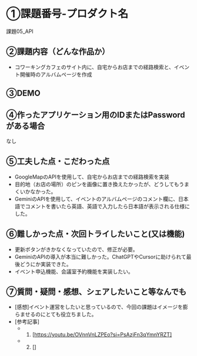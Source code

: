 # ①課題番号-プロダクト名

課題05_API

## ②課題内容（どんな作品か）

- コワーキングカフェのサイト内に、自宅からお店までの経路検索と、イベント開催時のアルバムページを作成

## ③DEMO



## ④作ったアプリケーション用のIDまたはPasswordがある場合

なし

## ⑤工夫した点・こだわった点

- GoogleMapのAPIを使用して、自宅からお店までの経路検索を実装
- 目的地（お店の場所）のピンを画像に置き換えたかったが、どうしてもうまくいかなかった。
- GeminiのAPIを使用して、イベントのアルバムページのコメント欄に、日本語でコメントを書いたら英語、英語で入力したら日本語が表示される仕様にした。


## ⑥難しかった点・次回トライしたいこと(又は機能)

- 更新ボタンがきかなくなっていたので、修正が必要。
- GeminiのAPIの導入が本当に難しかった。ChatGPTやCursorに助けられて最後どうにか実装できた。
- イベント申込機能、会議室予約機能を実装したい。

## ⑦質問・疑問・感想、シェアしたいこと等なんでも

- [感想]イベント運営をしたいと思っているので、今回の課題はイメージを膨らませるのにとても役立ちました。
- [参考記事]
  - 1. [https://youtu.be/OVnnVnLZPEo?si=PsAzjFn3qYmnYRZT]
  - 2. []
